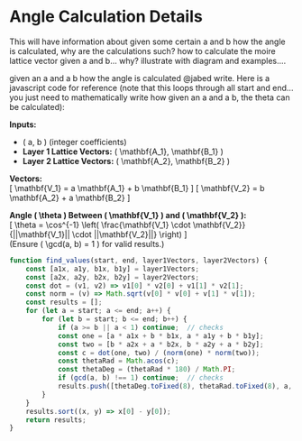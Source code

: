 # Angle Calculation Details

This will have information about given some certain a and b how the angle is calculated, why are the calculations such? how to calculate the moire lattice vector given a and b... why? illustrate with diagram and examples....


given an a and a b how the angle is calculated @jabed write. Here is a javascript code for reference (note that this loops through all start and end... you just need to mathematically write how given an a and a b, the theta can be calculated):

**Inputs:**  
- \( a, b \) (integer coefficients)  
- **Layer 1 Lattice Vectors:** \( \mathbf{A_1}, \mathbf{B_1} \)  
- **Layer 2 Lattice Vectors:** \( \mathbf{A_2}, \mathbf{B_2} \)  

**Vectors:**  
\[
\mathbf{V_1} = a \mathbf{A_1} + b \mathbf{B_1}
\]
\[
\mathbf{V_2} = b \mathbf{A_2} + a \mathbf{B_2}
\]

**Angle \( \theta \) Between \( \mathbf{V_1} \) and \( \mathbf{V_2} \):**  
\[
\theta = \cos^{-1} \left( \frac{\mathbf{V_1} \cdot \mathbf{V_2}}{||\mathbf{V_1}|| \cdot ||\mathbf{V_2}||} \right)
\]  
(Ensure \( \gcd(a, b) = 1 \) for valid results.)


```javascript
function find_values(start, end, layer1Vectors, layer2Vectors) {
    const [a1x, a1y, b1x, b1y] = layer1Vectors;
    const [a2x, a2y, b2x, b2y] = layer2Vectors;
    const dot = (v1, v2) => v1[0] * v2[0] + v1[1] * v2[1];
    const norm = (v) => Math.sqrt(v[0] * v[0] + v[1] * v[1]);
    const results = [];
    for (let a = start; a <= end; a++) {
        for (let b = start; b <= end; b++) {
            if (a >= b || a < 1) continue;  // checks
            const one = [a * a1x + b * b1x, a * a1y + b * b1y];
            const two = [b * a2x + a * b2x, b * a2y + a * b2y];
            const c = dot(one, two) / (norm(one) * norm(two));
            const thetaRad = Math.acos(c);
            const thetaDeg = (thetaRad * 180) / Math.PI;
            if (gcd(a, b) !== 1) continue;  // checks
            results.push([thetaDeg.toFixed(8), thetaRad.toFixed(8), a, b]);
        }
    }
    results.sort((x, y) => x[0] - y[0]);
    return results;
}
```